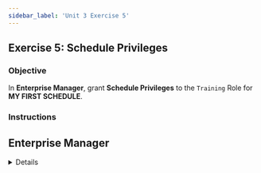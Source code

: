 ```yaml
---
sidebar_label: 'Unit 3 Exercise 5'
---
```


## Exercise 5: Schedule Privileges

### Objective

In **Enterprise Manager**, grant **Schedule Privileges** to the ```Training``` Role for **MY FIRST SCHEDULE**.

### Instructions

## Enterprise Manager

<details>

:::tip 

[Walkthrough Video - Unit 3 Exercise 5](../static/videobasic/U3E5.mp4)

:::

1.	Under the **Security > Privileges** topic, Double-Click on **Schedule Privileges**. 
2.	On the **Select Role** drop-down list select the **Training Role**.
3.	Notice that all Schedules are presented on the Revoked list (on the left) 
4.	Under the Revoked list, click the **My First Schedule** Schedule and then click the green arrow (pointing to the right) to put **My First Schedule** under the **Granted** list.
5.	Close the **Schedule Privileges** tab.

</details>